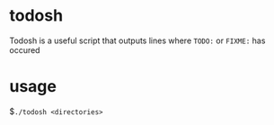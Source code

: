 # todosh
Todosh is a useful script that outputs lines where `TODO:` or `FIXME:` has occured

# usage
$```./todosh <directories>```   
